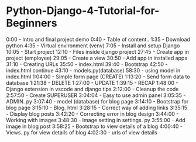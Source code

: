 # Python-Django-4-Tutorial-for-Beginners
0:00 - Intro and final project demo
0:40 - Table of content..
1:35 - Download python 
4:35 - Virtual environment (venv)
7:05 - Install and setup Django
10:05 - Start project
12:10 -  Files inside django project
27:45 - Create app in project (employee)
29:05 - Create a view
30:50 - Add app in installed apps
31:10 - Creating URLs
35:50 - index.html
39:40 - Bootstrap
42:50 - index.html continue
43:10 - models.py(database)
58:30 - using model in index.html
1:04:00 - Simple form page (CREATE)
1:13:20 - Send form data to database
1:21:38 -  DELETE
1:27:00 - UPDATE 
1:39:15 - RECAP
1:48:00 - Django extension in vscode and django tips
2:12:00 - Cleanup the code
2:57:50 - Create SUPERUSER
3:04:04 - Easy to use admin panel
3:05:35 - ADMIN. py
3:07:40 - model (database) for blog page
3:14:10 - Bootstrap for blog page
3:15:10 - Blog. html
3:28:15 - Correct way of adding links
3:35:15 - Display blog posts
3:42:20 - Correcting error in blog design
3:44:00 - Working with images
3:48:30 - Image setting in settings. py
3:55:00 - Add image in blog post
3:58:25 - Bootstrap to view details of a blog
4:00:40 - Views. py for view details of blog
4:02:30 - urls of view details
